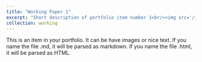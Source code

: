 ```yaml
---
title: "Working Paper 1"
excerpt: "Short description of portfolio item number 1<br/><img src='/images/500x300.png'>"
collection: working
---
```


This is an item in your portfolio. It can be have images or nice text. If you name the file .md, it will be parsed as markdown. If you name the file .html, it will be parsed as HTML. 
